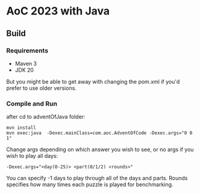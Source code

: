 # AoC 2023 with Java

## Build

### Requirements

* Maven 3
* JDK 20

But you might be able to get away with changing the pom.xml if you'd prefer to use older versions.

### Compile and Run

after cd to adventOfJava folder:

```
mvn install
mvn exec:java  -Dexec.mainClass=com.aoc.AdventOfCode -Dexec.args="0 0 1"
```
Change args depending on which answer you wish to see, or no args if you wish to play all days:

```-Dexec.args="<day(0-25)> <part(0/1/2) <rounds>"```

You can specify -1 days to play through all of the days and parts. Rounds specifies how many times each puzzle is played for benchmarking.
